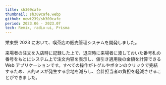 ```yaml
---
title: sh309cafe
thumbnail: sh309cafe.webp
github: newt239/sh309cafe
period: 2023.06 - 2023.07
tech: Remix, radix-ui, Prisma
---
```


栄東祭 2023 において、喫茶店の販売管理システムを開発しました。

来場者の注文を入店時に記録した上で、退店時に来場者に渡しておいた番号札の番号をもとにシステム上で注文内容を表示し、値引き適用後の金額を計算できる Web アプリケーションです。すべての操作がトグルやボタンのクリックで完結するため、人的ミスが発生する余地を減らし、会計担当者の負担を軽減させることができました。
